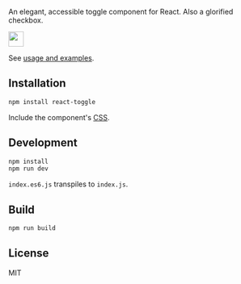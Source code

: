 An elegant, accessible toggle component for React. Also a glorified checkbox.

<img src="http://i.imgur.com/H4WWM8C.png" height="30px" />

See [usage and examples](http://instructure-react.github.io/react-toggle/).

## Installation

```bash
npm install react-toggle
```

Include the component's [CSS](https://raw.githubusercontent.com/instructure-react/react-toggle/master/example/styles.css).

## Development

```javascript
npm install
npm run dev
```

`index.es6.js` transpiles to `index.js`.

## Build

```javascript
npm run build
```

## License

MIT
